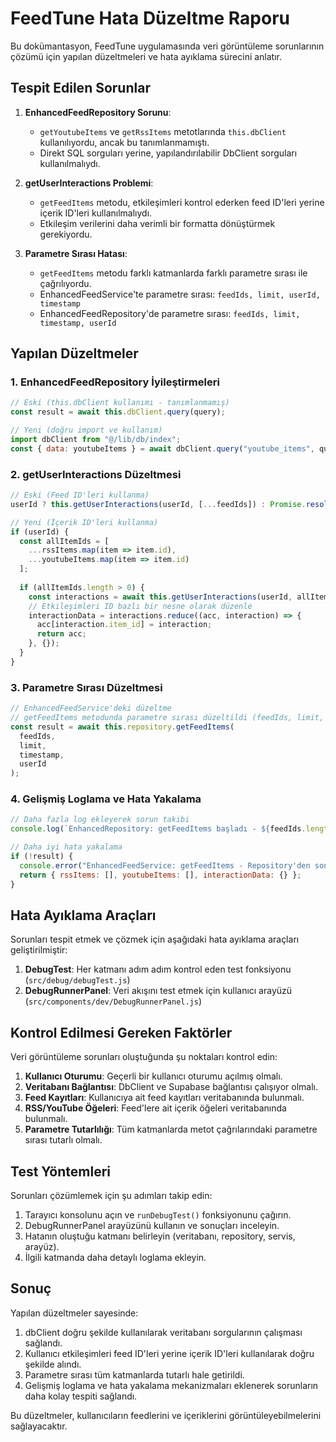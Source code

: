 # FeedTune Hata Düzeltme Raporu

Bu dokümantasyon, FeedTune uygulamasında veri görüntüleme sorunlarının çözümü için yapılan düzeltmeleri ve hata ayıklama sürecini anlatır.

## Tespit Edilen Sorunlar

1. **EnhancedFeedRepository Sorunu**: 
   - `getYoutubeItems` ve `getRssItems` metotlarında `this.dbClient` kullanılıyordu, ancak bu tanımlanmamıştı.
   - Direkt SQL sorguları yerine, yapılandırılabilir DbClient sorguları kullanılmalıydı.

2. **getUserInteractions Problemi**:
   - `getFeedItems` metodu, etkileşimleri kontrol ederken feed ID'leri yerine içerik ID'leri kullanılmalıydı.
   - Etkileşim verilerini daha verimli bir formatta dönüştürmek gerekiyordu.

3. **Parametre Sırası Hatası**:
   - `getFeedItems` metodu farklı katmanlarda farklı parametre sırası ile çağrılıyordu.
   - EnhancedFeedService'te parametre sırası: `feedIds, limit, userId, timestamp`
   - EnhancedFeedRepository'de parametre sırası: `feedIds, limit, timestamp, userId`

## Yapılan Düzeltmeler

### 1. EnhancedFeedRepository İyileştirmeleri

```javascript
// Eski (this.dbClient kullanımı - tanımlanmamış)
const result = await this.dbClient.query(query);

// Yeni (doğru import ve kullanım)
import dbClient from "@/lib/db/index";
const { data: youtubeItems } = await dbClient.query("youtube_items", query);
```

### 2. getUserInteractions Düzeltmesi

```javascript
// Eski (Feed ID'leri kullanma)
userId ? this.getUserInteractions(userId, [...feedIds]) : Promise.resolve({})

// Yeni (İçerik ID'leri kullanma)
if (userId) {
  const allItemIds = [
    ...rssItems.map(item => item.id),
    ...youtubeItems.map(item => item.id)
  ];
  
  if (allItemIds.length > 0) {
    const interactions = await this.getUserInteractions(userId, allItemIds);
    // Etkileşimleri ID bazlı bir nesne olarak düzenle
    interactionData = interactions.reduce((acc, interaction) => {
      acc[interaction.item_id] = interaction;
      return acc;
    }, {});
  }
}
```

### 3. Parametre Sırası Düzeltmesi

```javascript
// EnhancedFeedService'deki düzeltme
// getFeedItems metodunda parametre sırası düzeltildi (feedIds, limit, timestamp, userId)
const result = await this.repository.getFeedItems(
  feedIds,
  limit,
  timestamp,
  userId
);
```

### 4. Gelişmiş Loglama ve Hata Yakalama

```javascript
// Daha fazla log ekleyerek sorun takibi
console.log(`EnhancedRepository: getFeedItems başladı - ${feedIds.length} feed, limit:${limit}, timestamp:${validTimestamp}, userId:${userId}`);

// Daha iyi hata yakalama
if (!result) {
  console.error("EnhancedFeedService: getFeedItems - Repository'den sonuç alınamadı");
  return { rssItems: [], youtubeItems: [], interactionData: {} };
}
```

## Hata Ayıklama Araçları

Sorunları tespit etmek ve çözmek için aşağıdaki hata ayıklama araçları geliştirilmiştir:

1. **DebugTest**: Her katmanı adım adım kontrol eden test fonksiyonu (`src/debug/debugTest.js`)
2. **DebugRunnerPanel**: Veri akışını test etmek için kullanıcı arayüzü (`src/components/dev/DebugRunnerPanel.js`)

## Kontrol Edilmesi Gereken Faktörler

Veri görüntüleme sorunları oluştuğunda şu noktaları kontrol edin:

1. **Kullanıcı Oturumu**: Geçerli bir kullanıcı oturumu açılmış olmalı.
2. **Veritabanı Bağlantısı**: DbClient ve Supabase bağlantısı çalışıyor olmalı.
3. **Feed Kayıtları**: Kullanıcıya ait feed kayıtları veritabanında bulunmalı.
4. **RSS/YouTube Öğeleri**: Feed'lere ait içerik öğeleri veritabanında bulunmalı.
5. **Parametre Tutarlılığı**: Tüm katmanlarda metot çağrılarındaki parametre sırası tutarlı olmalı.

## Test Yöntemleri

Sorunları çözümlemek için şu adımları takip edin:

1. Tarayıcı konsolunu açın ve `runDebugTest()` fonksiyonunu çağırın.
2. DebugRunnerPanel arayüzünü kullanın ve sonuçları inceleyin.
3. Hatanın oluştuğu katmanı belirleyin (veritabanı, repository, servis, arayüz).
4. İlgili katmanda daha detaylı loglama ekleyin.

## Sonuç

Yapılan düzeltmeler sayesinde:

1. dbClient doğru şekilde kullanılarak veritabanı sorgularının çalışması sağlandı.
2. Kullanıcı etkileşimleri feed ID'leri yerine içerik ID'leri kullanılarak doğru şekilde alındı.
3. Parametre sırası tüm katmanlarda tutarlı hale getirildi.
4. Gelişmiş loglama ve hata yakalama mekanizmaları eklenerek sorunların daha kolay tespiti sağlandı.

Bu düzeltmeler, kullanıcıların feedlerini ve içeriklerini görüntüleyebilmelerini sağlayacaktır. 